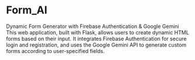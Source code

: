 # Form_AI
Dynamic Form Generator with Firebase Authentication &amp; Google Gemini  This web application, built with Flask, allows users to create dynamic HTML forms based on their input. It integrates Firebase Authentication for secure login and registration, and uses the Google Gemini API to generate custom forms according to user-specified fields.
